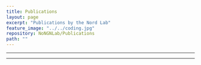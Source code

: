 ```yaml
---
title: Publications
layout: page
excerpt: "Publications by the Nord Lab"
feature_image: "../../coding.jpg"
repository: NoNGNLab/Publications
path: ""
---
```

___

<font size="6">
  <div id="publications"></div>
</font>

___

<script src="../../main.js"></script>
